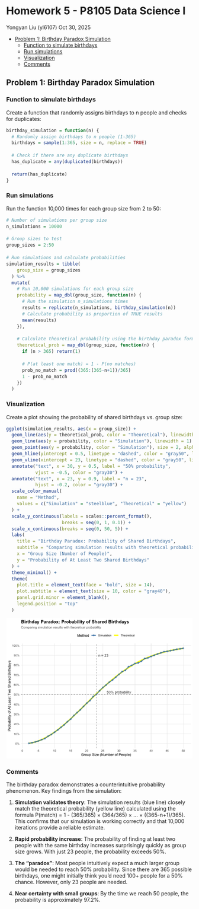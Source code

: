 Homework 5 - P8105 Data Science I
================
Yongyan Liu (yl6107)
Oct 30, 2025

- [Problem 1: Birthday Paradox
  Simulation](#problem-1-birthday-paradox-simulation)
  - [Function to simulate birthdays](#function-to-simulate-birthdays)
  - [Run simulations](#run-simulations)
  - [Visualization](#visualization)
  - [Comments](#comments)

## Problem 1: Birthday Paradox Simulation

### Function to simulate birthdays

Create a function that randomly assigns birthdays to n people and checks
for duplicates:

``` r
birthday_simulation = function(n) {
  # Randomly assign birthdays to n people (1-365)
  birthdays = sample(1:365, size = n, replace = TRUE)

  # Check if there are any duplicate birthdays
  has_duplicate = any(duplicated(birthdays))

  return(has_duplicate)
}
```

### Run simulations

Run the function 10,000 times for each group size from 2 to 50:

``` r
# Number of simulations per group size
n_simulations = 10000

# Group sizes to test
group_sizes = 2:50

# Run simulations and calculate probabilities
simulation_results = tibble(
    group_size = group_sizes
  ) %>%
  mutate(
    # Run 10,000 simulations for each group size
    probability = map_dbl(group_size, function(n) {
      # Run the simulation n_simulations times
      results = replicate(n_simulations, birthday_simulation(n))
      # Calculate probability as proportion of TRUE results
      mean(results)
    }),
    
    # Calculate theoretical probability using the birthday paradox formula
    theoretical_prob = map_dbl(group_size, function(n) {
      if (n > 365) return(1)
      
      # P(at least one match) = 1 - P(no matches)
      prob_no_match = prod((365:(365-n+1))/365)
      1 - prob_no_match
    })
  )
```

### Visualization

Create a plot showing the probability of shared birthdays vs. group
size:

``` r
ggplot(simulation_results, aes(x = group_size)) +
  geom_line(aes(y = theoretical_prob, color = "Theoretical"), linewidth = 2) +
  geom_line(aes(y = probability, color = "Simulation"), linewidth = 1) +
  geom_point(aes(y = probability, color = "Simulation"), size = 2, alpha = 0.6) +
  geom_hline(yintercept = 0.5, linetype = "dashed", color = "gray50", linewidth = 0.5) +
  geom_vline(xintercept = 23, linetype = "dashed", color = "gray50", linewidth = 0.5) +
  annotate("text", x = 30, y = 0.5, label = "50% probability",
           vjust = -0.5, color = "gray30") +
  annotate("text", x = 23, y = 0.9, label = "n = 23",
           hjust = -0.2, color = "gray30") +
  scale_color_manual(
    name = "Method",
    values = c("Simulation" = "steelblue", "Theoretical" = "yellow")
  ) +
  scale_y_continuous(labels = scales::percent_format(),
                     breaks = seq(0, 1, 0.1)) +
  scale_x_continuous(breaks = seq(0, 50, 5)) +
  labs(
    title = "Birthday Paradox: Probability of Shared Birthdays",
    subtitle = "Comparing simulation results with theoretical probability",
    x = "Group Size (Number of People)",
    y = "Probability of At Least Two Shared Birthdays"
  ) +
  theme_minimal() +
  theme(
    plot.title = element_text(face = "bold", size = 14),
    plot.subtitle = element_text(size = 10, color = "gray40"),
    panel.grid.minor = element_blank(),
    legend.position = "top"
  )
```

![](p8105_hw5_yl6107_files/figure-gfm/visualization-1.png)<!-- -->

### Comments

The birthday paradox demonstrates a counterintuitive probability
phenomenon. Key findings from the simulation:

1.  **Simulation validates theory**: The simulation results (blue line)
    closely match the theoretical probability (yellow line) calculated
    using the formula P(match) = 1 - (365/365) × (364/365) × … ×
    ((365-n+1)/365). This confirms that our simulation is working
    correctly and that 10,000 iterations provide a reliable estimate.

2.  **Rapid probability increase**: The probability of finding at least
    two people with the same birthday increases surprisingly quickly as
    group size grows. With just 23 people, the probability exceeds 50%.

3.  **The “paradox”**: Most people intuitively expect a much larger
    group would be needed to reach 50% probability. Since there are 365
    possible birthdays, one might initially think you’d need 100+ people
    for a 50% chance. However, only 23 people are needed.

4.  **Near certainty with small groups**: By the time we reach 50
    people, the probability is approximately 97.2%.
